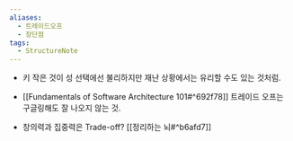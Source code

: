 ```yaml
---
aliases:
  - 트레이드오프
  - 장단점
tags:
  - StructureNote
---
```

- 키 작은 것이 성 선택에선 불리하지만 재난 상황에서는 유리할 수도 있는 것처럼.

- [[Fundamentals of Software Architecture 101#^692f78]] 트레이드 오프는 구글링해도 잘 나오지 않는 것.
- 창의력과 집중력은 Trade-off? [[정리하는 뇌#^b6afd7]]